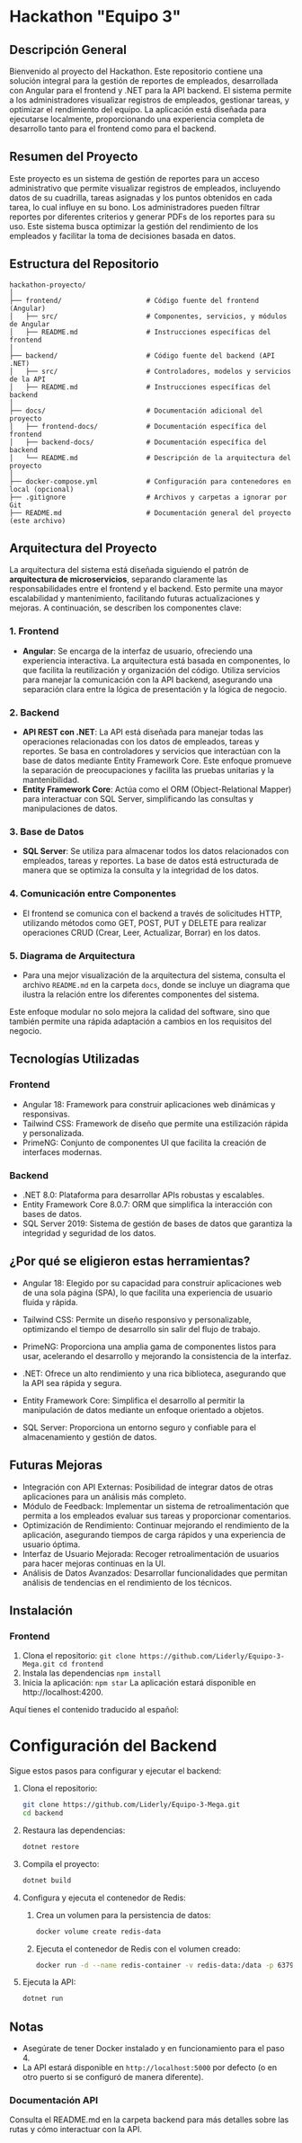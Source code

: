 # Hackathon "Equipo 3"

## Descripción General
Bienvenido al proyecto del Hackathon. Este repositorio contiene una solución integral para la gestión de reportes de empleados, desarrollada con Angular para el frontend y .NET para la API backend. El sistema permite a los administradores visualizar registros de empleados, gestionar tareas, y optimizar el rendimiento del equipo. La aplicación está diseñada para ejecutarse localmente, proporcionando una experiencia completa de desarrollo tanto para el frontend como para el backend.

## Resumen del Proyecto

Este proyecto es un sistema de gestión de reportes para un acceso administrativo que permite visualizar registros de empleados, incluyendo datos de su cuadrilla, tareas asignadas y los puntos obtenidos en cada tarea, lo cual influye en su bono. Los administradores pueden filtrar reportes por diferentes criterios y generar PDFs de los reportes para su uso. Este sistema busca optimizar la gestión del rendimiento de los empleados y facilitar la toma de decisiones basada en datos.


## Estructura del Repositorio

```plaintext
hackathon-proyecto/
│
├── frontend/                     # Código fuente del frontend (Angular)
│   ├── src/                      # Componentes, servicios, y módulos de Angular
│   ├── README.md                 # Instrucciones específicas del frontend
│
├── backend/                      # Código fuente del backend (API .NET)
│   ├── src/                      # Controladores, modelos y servicios de la API
│   ├── README.md                 # Instrucciones específicas del backend
│
├── docs/                         # Documentación adicional del proyecto
│   ├── frontend-docs/            # Documentación específica del frontend
│   ├── backend-docs/             # Documentación específica del backend
│   └── README.md                 # Descripción de la arquitectura del proyecto
│
├── docker-compose.yml            # Configuración para contenedores en local (opcional)
├── .gitignore                    # Archivos y carpetas a ignorar por Git
├── README.md                     # Documentación general del proyecto (este archivo)
```

## Arquitectura del Proyecto

La arquitectura del sistema está diseñada siguiendo el patrón de **arquitectura de microservicios**, separando claramente las responsabilidades entre el frontend y el backend. Esto permite una mayor escalabilidad y mantenimiento, facilitando futuras actualizaciones y mejoras. A continuación, se describen los componentes clave:

### 1. Frontend
- **Angular**: Se encarga de la interfaz de usuario, ofreciendo una experiencia interactiva. La arquitectura está basada en componentes, lo que facilita la reutilización y organización del código. Utiliza servicios para manejar la comunicación con la API backend, asegurando una separación clara entre la lógica de presentación y la lógica de negocio.

### 2. Backend
- **API REST con .NET**: La API está diseñada para manejar todas las operaciones relacionadas con los datos de empleados, tareas y reportes. Se basa en controladores y servicios que interactúan con la base de datos mediante Entity Framework Core. Este enfoque promueve la separación de preocupaciones y facilita las pruebas unitarias y la mantenibilidad.
- **Entity Framework Core**: Actúa como el ORM (Object-Relational Mapper) para interactuar con SQL Server, simplificando las consultas y manipulaciones de datos.

### 3. Base de Datos
- **SQL Server**: Se utiliza para almacenar todos los datos relacionados con empleados, tareas y reportes. La base de datos está estructurada de manera que se optimiza la consulta y la integridad de los datos.

### 4. Comunicación entre Componentes
- El frontend se comunica con el backend a través de solicitudes HTTP, utilizando métodos como GET, POST, PUT y DELETE para realizar operaciones CRUD (Crear, Leer, Actualizar, Borrar) en los datos.

### 5. Diagrama de Arquitectura
- Para una mejor visualización de la arquitectura del sistema, consulta el archivo `README.md` en la carpeta `docs`, donde se incluye un diagrama que ilustra la relación entre los diferentes componentes del sistema.

Este enfoque modular no solo mejora la calidad del software, sino que también permite una rápida adaptación a cambios en los requisitos del negocio.

## Tecnologías Utilizadas

### Frontend
- Angular 18: Framework para construir aplicaciones web dinámicas y responsivas.
- Tailwind CSS: Framework de diseño que permite una estilización rápida y personalizada.
- PrimeNG: Conjunto de componentes UI que facilita la creación de interfaces modernas.

### Backend
- .NET 8.0: Plataforma para desarrollar APIs robustas y escalables.
- Entity Framework Core 8.0.7: ORM que simplifica la interacción con bases de datos.
- SQL Server 2019: Sistema de gestión de bases de datos que garantiza la integridad y seguridad de los datos.

## ¿Por qué se eligieron estas herramientas?

- Angular 18:
Elegido por su capacidad para construir aplicaciones web de una sola página (SPA), lo que facilita una experiencia de usuario fluida y rápida.

- Tailwind CSS:
Permite un diseño responsivo y personalizable, optimizando el tiempo de desarrollo sin salir del flujo de trabajo.

- PrimeNG:
Proporciona una amplia gama de componentes listos para usar, acelerando el desarrollo y mejorando la consistencia de la interfaz.

- .NET:
Ofrece un alto rendimiento y una rica biblioteca, asegurando que la API sea rápida y segura.

- Entity Framework Core:
Simplifica el desarrollo al permitir la manipulación de datos mediante un enfoque orientado a objetos.

- SQL Server:
Proporciona un entorno seguro y confiable para el almacenamiento y gestión de datos.

## Futuras Mejoras

- Integración con API Externas: Posibilidad de integrar datos de otras aplicaciones para un análisis más completo.
- Módulo de Feedback: Implementar un sistema de retroalimentación que permita a los empleados evaluar sus tareas y proporcionar comentarios.
- Optimización de Rendimiento: Continuar mejorando el rendimiento de la aplicación, asegurando tiempos de carga rápidos y una experiencia de usuario óptima.
- Interfaz de Usuario Mejorada: Recoger retroalimentación de usuarios para hacer mejoras continuas en la UI.
- Análisis de Datos Avanzados: Desarrollar funcionalidades que permitan análisis de tendencias en el rendimiento de los técnicos.

## Instalación

### Frontend
1. Clona el repositorio:
`
git clone https://github.com/Liderly/Equipo-3-Mega.git
cd frontend
`
2. Instala las dependencias
`
npm install
`
3. Inicia la aplicación:
`
npm star
`
La aplicación estará disponible en http://localhost:4200.

Aquí tienes el contenido traducido al español:

# Configuración del Backend

Sigue estos pasos para configurar y ejecutar el backend:

1. Clona el repositorio:
   ```bash
   git clone https://github.com/Liderly/Equipo-3-Mega.git
   cd backend
   ```

2. Restaura las dependencias:
   ```bash
   dotnet restore
   ```

3. Compila el proyecto:
   ```bash
   dotnet build
   ```

4. Configura y ejecuta el contenedor de Redis:
   1. Crea un volumen para la persistencia de datos:
      ```bash
      docker volume create redis-data
      ```
   2. Ejecuta el contenedor de Redis con el volumen creado:
      ```bash
      docker run -d --name redis-container -v redis-data:/data -p 6379:6379 redis redis-server --appendonly yes
      ```

5. Ejecuta la API:
   ```bash
   dotnet run
   ```

## Notas
- Asegúrate de tener Docker instalado y en funcionamiento para el paso 4.
- La API estará disponible en `http://localhost:5000` por defecto (o en otro puerto si se configuró de manera diferente).

### Documentación API

Consulta el README.md en la carpeta backend para más detalles sobre las rutas y cómo interactuar con la API.
